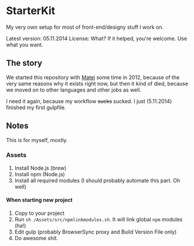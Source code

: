 # StarterKit

My very own setup for most of front-end/designy stuff I work on.

Latest version: 05.11.2014
License: What? If it helped, you're welcome. Use what you want.

## The story

We started this repository with [Matej](http://hrescak.com/) some time in 2012, because of the very same reasons why it exists right now, but then it kind of died, because we moved on to other languages and other jobs as well.

I need it again, because my workflow ~~sucks~~ sucked. I just (5.11.2014) finished my first gulpfile.

## Notes

This is for myself, mostly.

### Assets

1. Install Node.js (brew)
2. Install npm (Node.js)
3. Install all required modules (I should probably automate this part. Oh well)

#### When starting new project
1. Copy to your project
2. Run `sh /Assets/src/npmlinkmodules.sh`. It will link global `npm` modules (ha!)
3. Edit gulp (probably BrowserSync proxy and Build Version File only)
4. Do awesome shit.